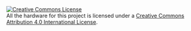 <a rel="license" href="http://creativecommons.org/licenses/by/4.0/">
<img alt="Creative Commons License" style="border-width:0" src="https://i.creativecommons.org/l/by/4.0/88x31.png"/>
</a><br/>All the hardware for this project is licensed under a <a rel="license" href="http://creativecommons.org/licenses/by/4.0/">Creative Commons Attribution 4.0 International License</a>.
